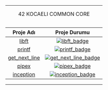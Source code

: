 <table width="100%" align="center">
<tr style="display:flex; justify-content:space-around; paddind:0;">
<td colspan="2" style="padding:0; margin:0; text-align:center;">
	<p align="center">42 KOCAELI COMMON CORE</p>
</td></tr>

<tr style="display:flex; justify-content:space-around; paddind:0;">
<td style="padding:0; margin:0;">

| Proje Adı                           | Proje Durumu                                 |
| :-:                                 | :-:                                          |
| [libft][libft_tree]                 | [![libft_badge]][libft_tree]                 |
| [printf][printf_tree]               | [![printf_badge]][printf_tree]               |
| [get_next_line][get_next_line_tree] | [![get_next_line_badge]][get_next_line_tree] |
| [pipex][pipex_tree]                 | [![pipex_badge]][pipex_tree]                 |
| [inception][inception_tree]         | [![inception_badge]][inception_tree]         |

</td></tr>

[libft_tree]: https://github.com/enes2424/42-Kocaeli-Common-Core/tree/42-Kocaeli-Libft
[libft_badge]: https://custom-icon-badges.demolab.com/badge/✔%EF%B8%8E%20125%20/%20100-02b331.svg?&style=for-the-badge&color=018f27
[printf_tree]: https://github.com/enes2424/42-Kocaeli-Common-Core/tree/42-Kocaeli-Printf
[printf_badge]: https://custom-icon-badges.demolab.com/badge/✔%EF%B8%8E%20100%20/%20100-02b331.svg?&style=for-the-badge&color=018f27
[get_next_line_tree]: https://github.com/enes2424/42-Kocaeli-Common-Core/tree/42-Kocaeli-Get_Next_Line
[get_next_line_badge]: https://custom-icon-badges.demolab.com/badge/✔%EF%B8%8E%20125%20/%20100-02b331.svg?&style=for-the-badge&color=018f27
[pipex_tree]: https://github.com/enes2424/42-Kocaeli-Common-Core/tree/42-Kocaeli-Pipex
[pipex_badge]: https://custom-icon-badges.demolab.com/badge/✔%EF%B8%8E%20125%20/%20100-02b331.svg?&style=for-the-badge&color=018f27
[inception_tree]: https://github.com/enes2424/42-Kocaeli-Common-Core/tree/42-Kocaeli-Inception
[inception_badge]: https://custom-icon-badges.demolab.com/badge/✔%EF%B8%8E%20100%20/%20100-02b331.svg?&style=for-the-badge&color=018f27

</table>
